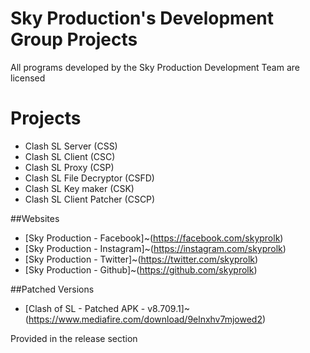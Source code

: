 # Sky Production's Development Group Projects

All programs developed by the Sky Production Development Team are licensed

# Projects

* Clash SL Server   (CSS)  
* Clash SL Client   (CSC)  
* Clash SL Proxy    (CSP)   
* Clash SL File Decryptor (CSFD)
* Clash SL Key maker      (CSK)
* Clash SL Client Patcher  (CSCP)

##Websites

* [Sky Production - Facebook]~(https://facebook.com/skyprolk)
* [Sky Production - Instagram]~(https://instagram.com/skyprolk)
* [Sky Production - Twitter]~(https://twitter.com/skyprolk)
* [Sky Production - Github]~(https://github.com/skyprolk)

##Patched Versions

* [Clash of SL - Patched APK - v8.709.1]~(https://www.mediafire.com/download/9elnxhv7mjowed2)

Provided in the release section
